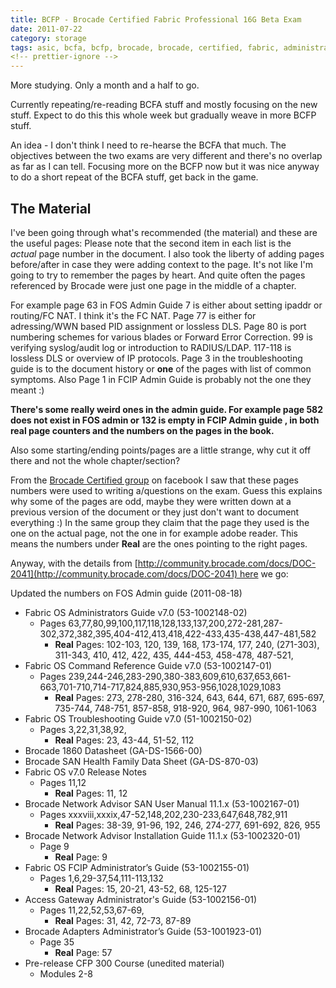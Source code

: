 ```yaml
---
title: BCFP - Brocade Certified Fabric Professional 16G Beta Exam
date: 2011-07-22
category: storage
tags: asic, bcfa, bcfp, brocade, brocade, certified, fabric, administrator, brocade, certified, fabric, professional, certification, exam, fos, san, storage, storage, network
<!-- prettier-ignore -->
---
```


More studying. Only a month and a half to go.

Currently repeating/re-reading BCFA stuff and mostly focusing on the new stuff.
Expect to do this this whole week but gradually weave in more BCFP stuff.

An idea - I don't think I need to re-hearse the BCFA that much. The objectives
between the two exams are very different and there's no overlap as far as I can
tell. Focusing more on the BCFP now but it was nice anyway to do a short repeat
of the BCFA stuff, get back in the game.

## The Material

I've been going through what's recommended (the material) and these are the
useful pages: Please note that the second item in each list is the *actual* page
number in the document. I also took the liberty of adding pages before/after in
case they were adding context to the page. It's not like I'm going to try to
remember the pages by heart. And quite often the pages referenced by Brocade
were just one page in the middle of a chapter.

For example page 63 in FOS Admin Guide 7 is either about setting ipaddr or
routing/FC NAT. I think it's the FC NAT. Page 77 is either for adressing/WWN
based PID assignment or lossless DLS. Page 80 is port numbering schemes for
various blades or Forward Error Correction. 99 is verifying syslog/audit log or
introduction to RADIUS/LDAP. 117-118 is lossless DLS or overview of IP
protocols. Page 3 in the troubleshooting guide is to the document history or
**one** of the pages with list of common symptoms. Also Page 1 in FCIP Admin
Guide is probably not the one they meant :)

**There's some really weird ones in the admin guide. For example page 582 does
not exist in FOS admin or 132 is empty in FCIP Admin guide , in both real page
counters and the numbers on the pages in the book.**

Also some starting/ending points/pages are a little strange, why cut it off
there and not the whole chapter/section?

From the
[Brocade Certified group](http://www.facebook.com/pages/Brocade-Certified/161604617227755 "link to facebook")
on facebook I saw that these pages numbers were used to writing a/questions on
the exam. Guess this explains why some of the pages are odd, maybe they were
written down at a previous version of the document or they just don't want to
document everything :) In the same group they claim that the page they used is
the one on the actual page, not the one in for example adobe reader. This means
the numbers under **Real** are the ones pointing to the right pages.

Anyway, with the details from
[http://community.brocade.com/docs/DOC-2041](http://community.brocade.com/docs/DOC-2041) here
we go:

Updated the numbers on FOS Admin guide (2011-08-18)

- Fabric OS Administrators Guide v7.0 (53-1002148-02)
  - Pages
    63,77,80,99,100,117,118,128,133,137,200,272-281,287-302,372,382,395,404-412,413,418,422-433,435-438,447-481,582
    - **Real** Pages: 102-103, 120, 139, 168, 173-174, 177, 240, (271-303),
      311-343, 410, 412, 422, 435, 444-453, 458-478, 487-521,
- Fabric OS Command Reference Guide v7.0 (53-1002147-01)
  - Pages
    239,244-246,283-290,380-383,609,610,637,653,661-663,701-710,714-717,824,885,930,953-956,1028,1029,1083
    - **Real** Pages: 273, 278-280, 316-324, 643, 644, 671, 687, 695-697,
      735-744, 748-751, 857-858, 918-920, 964, 987-990, 1061-1063
- Fabric OS Troubleshooting Guide v7.0 (51-1002150-02)
  - Pages 3,22,31,38,92,
    - **Real** Pages: 23, 43-44, 51-52, 112
- Brocade 1860 Datasheet (GA-DS-1566-00)
- Brocade SAN Health Family Data Sheet (GA-DS-870-03)
- Fabric OS v7.0 Release Notes
  - Pages 11,12
    - **Real** Pages: 11, 12
- Brocade Network Advisor SAN User Manual 11.1.x (53-1002167-01)
  - Pages xxxviii,xxxix,47-52,148,202,230-233,647,648,782,911
    - **Real** Pages: 38-39, 91-96, 192, 246, 274-277, 691-692, 826, 955
- Brocade Network Advisor Installation Guide 11.1.x (53-1002320-01)
  - Page 9
    - **Real** Page: 9
- Fabric OS FCIP Administrator’s Guide (53-1002155-01)
  - Pages 1,6,29-37,54,111-113,132
    - **Real** Pages: 15, 20-21, 43-52, 68, 125-127
- Access Gateway Administrator's Guide (53-1002156-01)
  - Pages 11,22,52,53,67-69,
    - **Real** Pages: 31, 42, 72-73, 87-89
- Brocade Adapters Administrator’s Guide (53-1001923-01)
  - Page 35
    - **Real** Page: 57
- Pre-release CFP 300 Course (unedited material)
  - Modules 2-8

